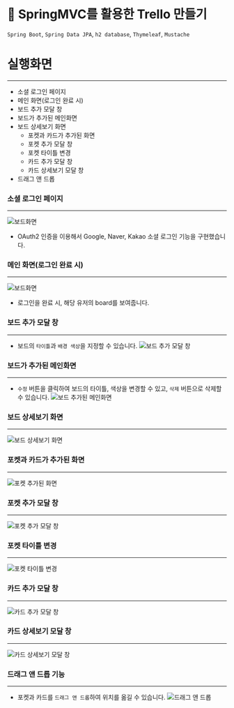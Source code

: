 # 🌻 SpringMVC를 활용한 Trello 만들기
`Spring Boot`, `Spring Data JPA`, `h2 database`, `Thymeleaf`, `Mustache`

# 실행화면

---
- 소셜 로그인 페이지
- 메인 화면(로그인 완료 시)
- 보드 추가 모달 창
- 보드가 추가된 메인화면
- 보드 상세보기 화면 
    - 포켓과 카드가 추가된 화면
    - 포켓 추가 모달 창
    - 포켓 타이틀 변경
    - 카드 추가 모달 창
    - 카드 상세보기 모달 창 
- 드래그 앤 드롭

### 소셜 로그인 페이지

---
![보드화면](src/main/resources/static/img/login-page.png)
- OAuth2 인증을 이용해서 Google, Naver, Kakao 소셜 로그인 기능을 구현했습니다.

### 메인 화면(로그인 완료 시)

---
![보드화면](src/main/resources/static/img/login-success-main.png)
- 로그인을 완료 시, 해당 유저의 board를 보여줍니다. 

### 보드 추가 모달 창

---
* 보드의 `타이틀`과 `배경 색상`을 지정할 수 있습니다.
![보드 추가 모달 창](src/main/resources/static/img/add_Board_modal.png)
 
### 보드가 추가된 메인화면

---
* `수정` 버튼을 클릭하여 보드의 타이틀, 색상을 변경할 수 있고, `삭제` 버튼으로 삭제할 수 있습니다.
![보드 추가된 메인화면](src/main/resources/static/img/main-boards.png)
  
### 보드 상세보기 화면

---
![보드 상세보기 화면](src/main/resources/static/img/board_detail.png)

### 포켓과 카드가 추가된 화면

---
![포켓 추가된 화면](src/main/resources/static/img/board_detail_with_pockets.png)

### 포켓 추가 모달 창

---
![포켓 추가 모달 창](src/main/resources/static/img/add_pocket_modal.png)

### 포켓 타이틀 변경

---
![포켓 타이틀 변경](src/main/resources/static/img/update_pocket_title.png)

### 카드 추가 모달 창

---
![카드 추가 모달 창](src/main/resources/static/img/add_card_modal.png)

### 카드 상세보기 모달 창

---
![카드 상세보기 모달 창](src/main/resources/static/img/show_card_detail.png)

### 드래그 앤 드롭 기능

---
* 포켓과 카드를 `드래그 앤 드롭`하여 위치를 옮길 수 있습니다.
![드래그 앤 드롭](src/main/resources/static/img/drag-and-drop.png)